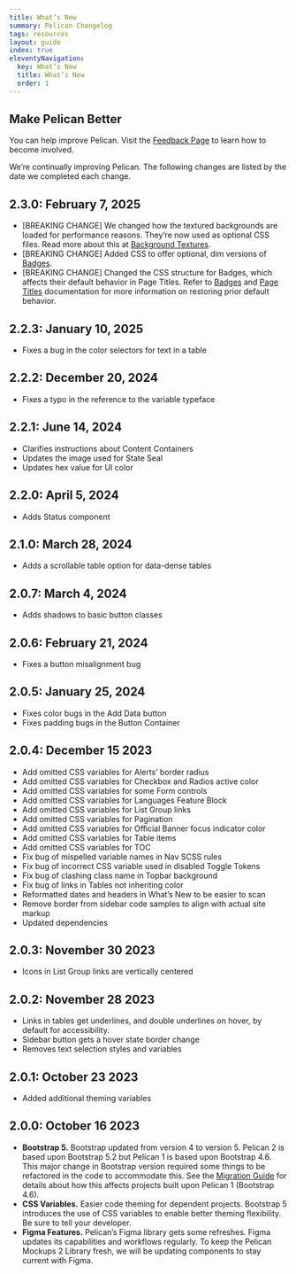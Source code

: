 ```yaml
---
title: What’s New
summary: Pelican Changelog
tags: resources
layout: guide
index: true
eleventyNavigation:
  key: What’s New
  title: What’s New
  order: 1
---
```


## Make Pelican Better

You can help improve Pelican. Visit the [Feedback Page](/feedback) to learn how to become involved.

We’re continually improving Pelican. The following changes are listed by the date we completed each change.

## 2.3.0: February 7, 2025

- [BREAKING CHANGE] We changed how the textured backgrounds are loaded for performance reasons. They’re now used as optional CSS files. Read more about this at [Background Textures](/foundation/agency-theming/#background-texture).
- [BREAKING CHANGE] Added CSS to offer optional, dim versions of [Badges](/components/badges/).
- [BREAKING CHANGE] Changed the CSS structure for Badges, which affects their default behavior in Page Titles. Refer to [Badges](/components/badges/) and [Page Titles](/components/page-title/) documentation for more information on restoring prior default behavior.

## 2.2.3: January 10, 2025

- Fixes a bug in the color selectors for text in a table

## 2.2.2: December 20, 2024

- Fixes a typo in the reference to the variable typeface

## 2.2.1: June 14, 2024

- Clarifies instructions about Content Containers
- Updates the image used for State Seal
- Updates hex value for UI color

## 2.2.0: April 5, 2024

- Adds Status component

## 2.1.0: March 28, 2024

- Adds a scrollable table option for data-dense tables

## 2.0.7: March 4, 2024

- Adds shadows to basic button classes

## 2.0.6: February 21, 2024

- Fixes a button misalignment bug

## 2.0.5: January 25, 2024

- Fixes color bugs in the Add Data button
- Fixes padding bugs in the Button Container

## 2.0.4: December 15 2023

- Add omitted CSS variables for Alerts’ border radius
- Add omitted CSS variables for Checkbox and Radios active color
- Add omitted CSS variables for some Form controls
- Add omitted CSS variables for Languages Feature Block
- Add omitted CSS variables for List Group links
- Add omitted CSS variables for Pagination
- Add omitted CSS variables for Official Banner focus indicator color
- Add omitted CSS variables for Table items
- Add omitted CSS variables for TOC
- Fix bug of mispelled variable names in Nav SCSS rules
- Fix bug of incorrect CSS variable used in disabled Toggle Tokens
- Fix bug of clashing class name in Topbar background
- Fix bug of links in Tables not inheriting color
- Reformatted dates and headers in What’s New to be easier to scan
- Remove border from sidebar code samples to align with actual site markup
- Updated dependencies

## 2.0.3: November 30 2023

- Icons in List Group links are vertically centered

## 2.0.2: November 28 2023

- Links in tables get underlines, and double underlines on hover, by default for accessibility.
- Sidebar button gets a hover state border change
- Removes text selection styles and variables

## 2.0.1: October 23 2023

- Added additional theming variables

## 2.0.0: October 16 2023

- **Bootstrap 5.** Bootstrap updated from version 4 to version 5. Pelican 2 is based upon Bootstrap 5.2 but Pelican 1 is based upon Bootstrap 4.6. This major change in Bootstrap version required some things to be refactored in the code to accommodate this. See the [Migration Guide](/migration-guide/) for details about how this affects projects built upon Pelican 1 (Bootstrap 4.6).
- **CSS Variables.** Easier code theming for dependent projects. Bootstrap 5 introduces the use of CSS variables to enable better theming flexibility. Be sure to tell your developer.
- **Figma Features.** Pelican’s Figma library gets some refreshes. Figma updates its capabilities and workflows regularly. To keep the Pelican Mockups 2 Library fresh, we will be updating components to stay current with Figma.
